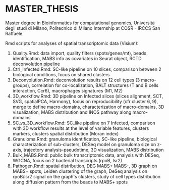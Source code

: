# MASTER_THESIS
Master degree in Bioinformatics for computational genomics, Università degli studi di Milano, Politecnico di Milano
Internship at COSR - IRCCS San Raffaele

Rmd scripts for analyses of spatial transcriptomic data (Visium):
1. Quality.Rmd: data import, quality filters (spots/genes/mt), beads identification, MABS info as covariates in Seurat object, RCTD deconvolution pipeline
2. Ctrl_Infected.Rmd: SC-like pipeline on 10 slices, comparison between 2 biological conditions, focus on shared clusters
3. Deconvolution.Rmd: deconvolution results on 12 cell types (3 macro-groups), correlation for co-localization, BALT structures (T and B cells interaction, Ccr6), macrophages signatures (M1, M2)
4. 3D_workflow.Rmd: 3D pipeline on Infected slices (slices alignment, SCT, SVG, spatialPCA, Harmony), focus on reproducibility (cfr cluster 6, 9), merge to define macro-domains, characterization of macro-domains, 3D visualization, MABS distribution and INOS pathway along macro-domains
5. SC_vs_3D_workflow.Rmd: SC_like pipeline on 7 Infected, comparison with 3D workflow results at the level of variable features, clusters markers, clusters spatial distribution (Moran index)
6. Granuloma.Rmd: granuloma identification, SC-like pipeline, biological characterization of sub-clusters, DESeq model on granuloma size on z-axis, trajectory analysis-pseudotime, 3D visualization, MABS distribution
7. Bulk_MABS.Rmd: public bulk transcriptomic data, analysis with DESeq, WGCNA, focus on 2 bacterial transcripts (rpoB, lsr2)
8. Pathogen.Rmd: spatial distribution, DEG MABS+ MABS-, 3D graph on MABS+ spots, Leiden clustering of the graph, DeSeq analysis on rpoB/lsr2 signal on the graph's clusters, study of cell types distribution along diffusion pattern from the beads to MABS+ spots 
  
